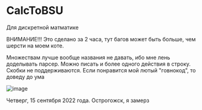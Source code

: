 # CalcToBSU
Для дискретной матматике

ВНИМАНИЕ!!! Это сделано за 2 часа, тут багов может быть больше, чем шерсти на моем коте.

Множествам лучше вообще названия не давать, ибо мне лень доделывать парсер. Можно писать и более одного действия в строку. Скобки не поддерживаются. Если понравится мой лютый "говнокод", то доведу до ума

![image](https://user-images.githubusercontent.com/27824424/190415248-5d018754-1c08-4267-a3be-48ee32ece9ce.png)

Четверг, 15 сентября 2022 года. Острогожск, я замерз
